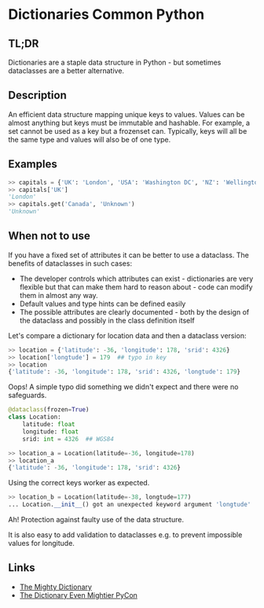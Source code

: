 Dictionaries <a class="status common">Common Python</a>
==============

TL;DR
-----

Dictionaries are a staple data structure in Python - but sometimes dataclasses are a better alternative.

Description
-----------

An efficient data structure mapping unique keys to values. Values can be almost anything but keys must be immutable and hashable. For example, a set cannot be used as a key but a frozenset can. Typically, keys will all be the same type and values will also be of one type.

Examples
--------

```python
>> capitals = {'UK': 'London', 'USA': 'Washington DC', 'NZ': 'Wellington'}
>> capitals['UK']
'London'
>> capitals.get('Canada', 'Unknown')
'Unknown'
```

When not to use
---------------

If you have a fixed set of attributes it can be better to use a dataclass. The benefits of dataclasses in such cases:

* The developer controls which attributes can exist - dictionaries are very flexible but that can make them hard to reason about - code can modify them in almost any way.
* Default values and type hints can be defined easily
* The possible attributes are clearly documented - both by the design of the dataclass and possibly in the class definition itself

Let's compare a dictionary for location data and then a dataclass version:

```python
>> location = {'latitude': -36, 'longitude': 178, 'srid': 4326}
>> location['longtude'] = 179  ## typo in key
>> location
{'latitude': -36, 'longitude': 178, 'srid': 4326, 'longtude': 179}
```

Oops! A simple typo did something we didn't expect and there were no safeguards.

```python
@dataclass(frozen=True)
class Location:
    latitude: float
    longitude: float
    srid: int = 4326  ## WGS84

>> location_a = Location(latitude=-36, longitude=178)
>> location_a
{'latitude': -36, 'longitude': 178, 'srid': 4326}
```

Using the correct keys worker as expected.

```python
>> location_b = Location(latitude=-38, longtude=177)
... Location.__init__() got an unexpected keyword argument 'longtude'
```

Ah! Protection against faulty use of the data structure.

It is also easy to add validation to dataclasses e.g. to prevent impossible values for longitude.

Links
-----

* [The Mighty Dictionary](https://www.youtube.com/watch?v=C4Kc8xzcA68)
* [The Dictionary Even Mightier PyCon](https://www.youtube.com/watch?v=66P5FMkWoVU)